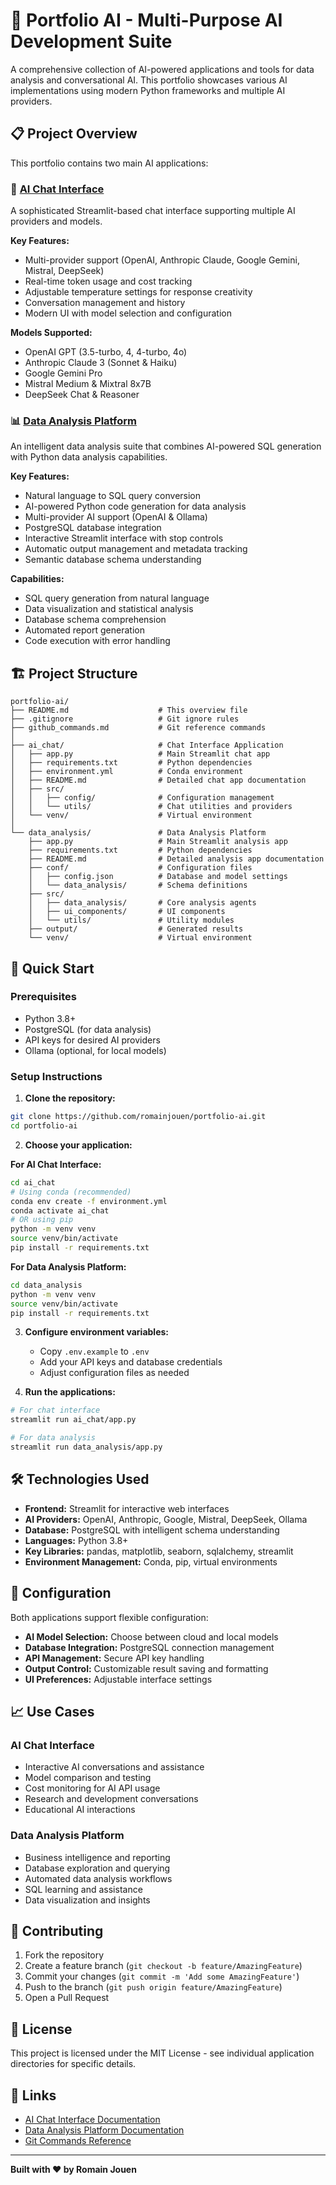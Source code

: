 # 🚀 Portfolio AI - Multi-Purpose AI Development Suite

A comprehensive collection of AI-powered applications and tools for data analysis and conversational AI. This portfolio showcases various AI implementations using modern Python frameworks and multiple AI providers.

## 📋 Project Overview

This portfolio contains two main AI applications:

### 🤖 [AI Chat Interface](./ai_chat/)
A sophisticated Streamlit-based chat interface supporting multiple AI providers and models.

**Key Features:**
- Multi-provider support (OpenAI, Anthropic Claude, Google Gemini, Mistral, DeepSeek)
- Real-time token usage and cost tracking
- Adjustable temperature settings for response creativity
- Conversation management and history
- Modern UI with model selection and configuration

**Models Supported:**
- OpenAI GPT (3.5-turbo, 4, 4-turbo, 4o)
- Anthropic Claude 3 (Sonnet & Haiku)
- Google Gemini Pro
- Mistral Medium & Mixtral 8x7B
- DeepSeek Chat & Reasoner

### 📊 [Data Analysis Platform](./data_analysis/)
An intelligent data analysis suite that combines AI-powered SQL generation with Python data analysis capabilities.

**Key Features:**
- Natural language to SQL query conversion
- AI-powered Python code generation for data analysis
- Multi-provider AI support (OpenAI & Ollama)
- PostgreSQL database integration
- Interactive Streamlit interface with stop controls
- Automatic output management and metadata tracking
- Semantic database schema understanding

**Capabilities:**
- SQL query generation from natural language
- Data visualization and statistical analysis
- Database schema comprehension
- Automated report generation
- Code execution with error handling

## 🏗️ Project Structure

```
portfolio-ai/
├── README.md                    # This overview file
├── .gitignore                   # Git ignore rules
├── github_commands.md           # Git reference commands
│
├── ai_chat/                     # Chat Interface Application
│   ├── app.py                   # Main Streamlit chat app
│   ├── requirements.txt         # Python dependencies
│   ├── environment.yml          # Conda environment
│   ├── README.md                # Detailed chat app documentation
│   ├── src/
│   │   ├── config/              # Configuration management
│   │   └── utils/               # Chat utilities and providers
│   └── venv/                    # Virtual environment
│
└── data_analysis/               # Data Analysis Platform
    ├── app.py                   # Main Streamlit analysis app
    ├── requirements.txt         # Python dependencies
    ├── README.md                # Detailed analysis app documentation
    ├── conf/                    # Configuration files
    │   ├── config.json          # Database and model settings
    │   └── data_analysis/       # Schema definitions
    ├── src/
    │   ├── data_analysis/       # Core analysis agents
    │   ├── ui_components/       # UI components
    │   └── utils/               # Utility modules
    ├── output/                  # Generated results
    └── venv/                    # Virtual environment
```

## 🚀 Quick Start

### Prerequisites
- Python 3.8+
- PostgreSQL (for data analysis)
- API keys for desired AI providers
- Ollama (optional, for local models)

### Setup Instructions

1. **Clone the repository:**
```bash
git clone https://github.com/romainjouen/portfolio-ai.git
cd portfolio-ai
```

2. **Choose your application:**

**For AI Chat Interface:**
```bash
cd ai_chat
# Using conda (recommended)
conda env create -f environment.yml
conda activate ai_chat
# OR using pip
python -m venv venv
source venv/bin/activate
pip install -r requirements.txt
```

**For Data Analysis Platform:**
```bash
cd data_analysis
python -m venv venv
source venv/bin/activate
pip install -r requirements.txt
```

3. **Configure environment variables:**
   - Copy `.env.example` to `.env`
   - Add your API keys and database credentials
   - Adjust configuration files as needed

4. **Run the applications:**
```bash
# For chat interface
streamlit run ai_chat/app.py

# For data analysis
streamlit run data_analysis/app.py
```

## 🛠️ Technologies Used

- **Frontend:** Streamlit for interactive web interfaces
- **AI Providers:** OpenAI, Anthropic, Google, Mistral, DeepSeek, Ollama
- **Database:** PostgreSQL with intelligent schema understanding
- **Languages:** Python 3.8+
- **Key Libraries:** pandas, matplotlib, seaborn, sqlalchemy, streamlit
- **Environment Management:** Conda, pip, virtual environments

## 🔧 Configuration

Both applications support flexible configuration:

- **AI Model Selection:** Choose between cloud and local models
- **Database Integration:** PostgreSQL connection management
- **API Management:** Secure API key handling
- **Output Control:** Customizable result saving and formatting
- **UI Preferences:** Adjustable interface settings

## 📈 Use Cases

### AI Chat Interface
- Interactive AI conversations and assistance
- Model comparison and testing
- Cost monitoring for AI API usage
- Research and development conversations
- Educational AI interactions

### Data Analysis Platform
- Business intelligence and reporting
- Database exploration and querying
- Automated data analysis workflows
- SQL learning and assistance
- Data visualization and insights

## 🤝 Contributing

1. Fork the repository
2. Create a feature branch (`git checkout -b feature/AmazingFeature`)
3. Commit your changes (`git commit -m 'Add some AmazingFeature'`)
4. Push to the branch (`git push origin feature/AmazingFeature`)
5. Open a Pull Request

## 📝 License

This project is licensed under the MIT License - see individual application directories for specific details.

## 🔗 Links

- [AI Chat Interface Documentation](./ai_chat/README.md)
- [Data Analysis Platform Documentation](./data_analysis/README.md)
- [Git Commands Reference](./github_commands.md)

---

**Built with ❤️ by Romain Jouen**
